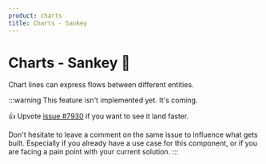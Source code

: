 ```yaml
---
product: charts
title: Charts - Sankey
---
```


# Charts - Sankey 🚧

<p class="description">Chart lines can express flows between different entities.</p>

:::warning
This feature isn't implemented yet. It's coming.

👍 Upvote [issue #7930](https://github.com/mui/mui-x/issues/7930) if you want to see it land faster.

Don't hesitate to leave a comment on the same issue to influence what gets built. Especially if you already have a use case for this component, or if you are facing a pain point with your current solution.
:::
